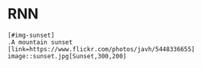 # RNN

```asciidoc
[#img-sunset] 
.A mountain sunset 
[link=https://www.flickr.com/photos/javh/5448336655] 
image::sunset.jpg[Sunset,300,200]
```